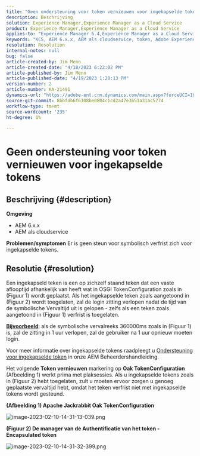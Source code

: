 ```yaml
---
title: "Geen ondersteuning voor token vernieuwen voor ingekapselde tokens"
description: Beschrijving
solution: Experience Manager,Experience Manager as a Cloud Service
product: Experience Manager,Experience Manager as a Cloud Service
applies-to: "Experience Manager 6.4,Experience Manager as a Cloud Service,Experience Manager 6.5"
keywords: "KCS, AEM 6.x.x, AEM als cloudservice, token, Adobe Experience Manager, FAQ, ingekapselde tokens, 6.4, 6.5, Experience Manager as a Cloud Service"
resolution: Resolution
internal-notes: null
bug: false
article-created-by: Jim Menn
article-created-date: "4/18/2023 6:22:02 PM"
article-published-by: Jim Menn
article-published-date: "4/19/2023 1:28:13 PM"
version-number: 2
article-number: KA-21491
dynamics-url: "https://adobe-ent.crm.dynamics.com/main.aspx?forceUCI=1&pagetype=entityrecord&etn=knowledgearticle&id=80adeee5-15de-ed11-a7c7-6045bd006b3d"
source-git-commit: 8bbfdb6f6108be0804c1cd2a47e3651a31ac5774
workflow-type: tm+mt
source-wordcount: '235'
ht-degree: 1%

---
```


# Geen ondersteuning voor token vernieuwen voor ingekapselde tokens

## Beschrijving {#description}

<b>Omgeving</b>
- AEM 6.x.x
- AEM als cloudservice



<b>Problemen/symptomen</b>
Er is geen steun voor symbolisch verfrist zich voor ingekapselde tokens.




## Resolutie {#resolution}


Een ingekapseld teken is een op zichzelf staand teken dat een vaste aflooptijd afhankelijk van heeft wat in OSGI TokenConfiguration zoals in (Figuur 1) wordt geplaatst.
Als het ingekapselde teken zoals aangetoond in (Figuur 2) wordt toegelaten, zal de login zitting verlopen nadat de tijd van de symbolische Vervaltijd uit is gelopen - zelfs als een teken zoals aangetoond in (Figuur 1) verfrist is toegelaten.

<u><b>Bijvoorbeeld</b></u>: als de symbolische vervalreeks 360000ms zoals in (Figuur 1) is, zal de zitting in 1 uur verlopen, zal de gebruiker na 1 uur opnieuw moeten login.

Voor meer informatie over ingekapselde tokens raadpleegt u [Ondersteuning voor ingekapselde token](https://experienceleague.adobe.com/docs/experience-manager-64/administering/security/encapsulated-token.html) in onze AEM Beheerdershandleiding.

Het volgende <b>Token vernieuwen</b> markering op <b>Oak TokenConfiguration</b> (Afbeelding 1) werkt prima met plaksessies.
Als u ingekapselde tokens zoals in (Figuur 2) hebt toegelaten, zult u moeten ervoor zorgen u genoeg geplaatste vervaltijd hebt, omdat het teken verfrist niet met ingekapselde tokens wordt gesteund.



<b>(Afbeelding 1) Apache Jackrabbit Oak TokenConfiguration</b>

![image-2023-02-10-14-31-13-039.png](https://jira.corp.adobe.com/secure/attachment/9633655/image-2023-02-10-14-31-13-039.png)

<b>(Figuur 2) De manager van de Authentificatie van het token - Encapsulated token</b>



![image-2023-02-10-14-31-32-399.png](https://jira.corp.adobe.com/secure/attachment/9633654/image-2023-02-10-14-31-32-399.png)


